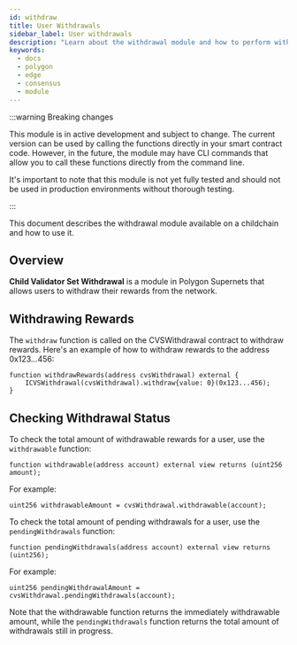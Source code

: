 ```yaml
---
id: withdraw
title: User Withdrawals
sidebar_label: User withdrawals
description: "Learn about the withdrawal module and how to perform withdrawals."
keywords:
  - docs
  - polygon
  - edge
  - consensus
  - module
---
```


:::warning Breaking changes

This module is in active development and subject to change. The current version can be used by calling the functions directly in your smart contract code. However, in the future, the module may have CLI commands that allow you to call these functions directly from the command line.

It's important to note that this module is not yet fully tested and should not be used in production environments without thorough testing.

:::

This document describes the withdrawal module available on a childchain and how to use it.

## Overview

**Child Validator Set Withdrawal** is a module in Polygon Supernets that allows users to withdraw their rewards from the network.

## Withdrawing Rewards

The `withdraw` function is called on the CVSWithdrawal contract to withdraw rewards. Here's an example of how to withdraw rewards to the address 0x123...456:

```solidity
function withdrawRewards(address cvsWithdrawal) external {
    ICVSWithdrawal(cvsWithdrawal).withdraw{value: 0}(0x123...456);
}
```

## Checking Withdrawal Status

To check the total amount of withdrawable rewards for a user, use the `withdrawable` function:

```solidity
function withdrawable(address account) external view returns (uint256 amount);
```

For example:

```solidity
uint256 withdrawableAmount = cvsWithdrawal.withdrawable(account);
```

To check the total amount of pending withdrawals for a user, use the `pendingWithdrawals` function:

```solidity
function pendingWithdrawals(address account) external view returns (uint256);
```

For example:

```solidity
uint256 pendingWithdrawalAmount = cvsWithdrawal.pendingWithdrawals(account);
```

Note that the withdrawable function returns the immediately withdrawable amount, while the `pendingWithdrawals` function returns the total amount of withdrawals still in progress.
